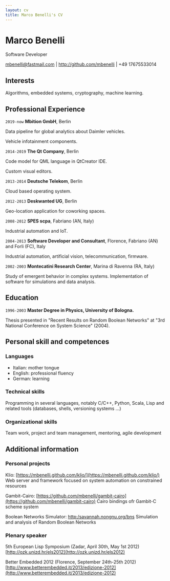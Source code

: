 ```yaml
---
layout: cv
title: Marco Benelli's CV
---
```

# Marco Benelli
Software Developer

<div id="webaddress">
<a href="mbenelli@fastmail.com">mbenelli@fastmail.com</a>
| <a href="http://github.com/mbenelli">http://github.com/mbenelli</a>
| +49 17675533014
</div>


## Interests

Algorithms, embedded systems, cryptography, machine learning.


## Professional Experience

`2019-now`
__Mbition GmbH__, Berlin

Data pipeline for global analytics about Daimler vehicles.

Vehicle infotainment components.

`2014-2019`
__The Qt Company__, Berlin

Code model for QML language in QtCreator IDE.

Custom visual editors.

`2013-2014`
__Deutsche Telekom__, Berlin

Cloud based operating system.

`2012-2013`
__Deskwanted UG__, Berlin

Geo-location application for coworking spaces.

`2008-2012`
__SPES scpa__, Fabriano (AN, Italy)

Industrial automation and IoT.

`2004-2013`
__Software Developer and Consultant__, Florence, Fabriano (AN) and Forli (FC), Italy

Industrial automation, artificial vision, telecommunication, firmware.

`2002-2003`
__Montecatini Research Center__, Marina di Ravenna (RA, Italy)

Study of emergent behavior in complex systems. Implementation of software
for simulations and data analysis.


## Education

`1996-2003`
__Master Degree in Physics, University of Bologna.__

Thesis presented in "Recent Results on Random Boolean Networks" at
"3rd National Conference on System Science" (2004).


## Personal skill and competences

### Languages

  - Italian: mother tongue
  - English: professional fluency
  - German: learning
  
### Technical skills

Programming in several languages, notably C/C++, Python, Scala, Lisp
and related tools (databases, shells, versioning systems ...)
  
### Organizational skills

Team work, project and team management, mentoring, agile development


## Additional information

### Personal projects

Klio: [https://mbenelli.github.com/klio/](https://mbenelli.github.com/klio/)
Web server and framework focused on system automation on constrained
resources


Gambit-Cairo: [https://github.com/mbenelli/gambit-cairo](https://github.com/mbenelli/gambit-cairo)
Cairo bindings ofr Gambit-C scheme system


Boolean Networks Simulator: [http:/savannah.nongnu.org/bns](http:/savannah.nongnu.org/bns)
Simulation and analysis of Random Boolean Networks


### Plenary speaker

5th European Lisp Symposium (Zadar, April 30th, May 1st 2012)
[http://ozk.unizd.hr/els2012](http://ozk.unizd.hr/els2012)


Better Embedded 2012 (Florence, September 24th-25th 2012)
[http://www.betterembedded.it/2013/edizione-2012](http://www.betterembedded.it/2013/edizione-2012)


<!-- ### Footer

Last updated: January 2021 -->


